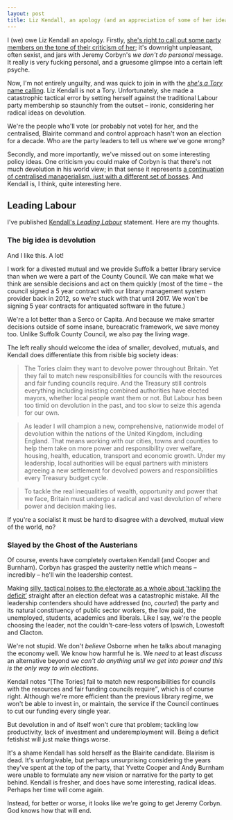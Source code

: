 ```yaml
---
layout: post
title: Liz Kendall, an apology (and an appreciation of some of her ideas)
---
```


I (we) owe Liz Kendall an apology. Firstly, [she's right to call out some party members on the tone of their criticism of her](http://www.theguardian.com/politics/2015/aug/15/liz-kendall-labour-supporters-should-be-called-out-over-vitriolic-online-abuse); it's downright unpleasant, often sexist, and jars with Jeremy Corbyn's _we don't do personal_ message. It really is very fucking personal, and a gruesome glimpse into a certain left psyche.

Now, I'm not entirely unguilty, and was quick to join in with the [_she's a Tory_ name calling](/labours-constituency/). Liz Kendall is not a Tory. Unfortunately, she made a catastrophic tactical error by setting herself against the traditional Labour party membership so staunchly from the outset &#8211; ironic, considering her radical ideas on devolution.

We're the people who'll vote (or probably not vote) for her, and the centralised, Blairite command and control approach hasn't won an election for a decade. Who are the party leaders to tell us where we've gone wrong?

Secondly, and more importantly, we've missed out on some interesting policy ideas. One criticism you could make of Corbyn is that there's not much devolution in his world view; in that sense it represents [a continuation of centralised managerialism, just with a different set of bosses](http://stumblingandmumbling.typepad.com/stumbling_and_mumbling/2015/07/on-corbynomics.html). And Kendall is, I think, quite interesting here.

## Leading Labour

I've published [Kendall's <cite>Leading Labour</cite>](/liz-kendall) statement. Here are my thoughts.

### The big idea is devolution

And I like this. A lot!

I work for a divested mutual and we provide Suffolk a better library service than when we were a part of the County Council. We can make what we think are sensible decisions and act on them quickly (most of the time &#8211; the council signed a 5 year contract with our library management system provider back in 2012, so we're stuck with that until 2017. We won't be signing 5 year contracts for antiquated software in the future.)

We're a lot better than a Serco or Capita. And because we make smarter decisions outside of some insane, bureacratic framework, we save money too. Unlike Suffolk County Council, we also pay the living wage.

The left really should welcome the idea of smaller, devolved, mutuals, and Kendall does differentiate this from risible big society ideas:

> The Tories claim they want to devolve power throughout Britain. Yet they fail to match new responsibilities for councils with the resources and fair funding councils require. And the Treasury still controls everything including insisting combined authorities have elected mayors, whether local people want them or not. But Labour has been too timid on devolution in the past, and too slow to seize this agenda for our own.

> As leader I will champion a new, comprehensive, nationwide model of devolution within the nations of the United Kingdom, including England. That means working with our cities, towns and counties to help them take on more power and responsibility over welfare, housing, health, education, transport and economic growth. Under my leadership, local authorities will be equal partners with ministers agreeing a new settlement for devolved powers and responsibilities every Treasury budget cycle.

> To tackle the real inequalities of wealth, opportunity and power that we face, Britain must undergo a radical and vast devolution of where power and decision making lies.

If you're a socialist it must be hard to disagree with a devolved, mutual view of the world, no?

### Slayed by the Ghost of the Austerians

Of course, events have completely overtaken Kendall (and Cooper and Burnham). Corbyn has grasped the austerity nettle which means &#8211; incredibly &#8211; he'll win the leadership contest.

Making [silly, tactical noises to the electorate as a whole about &#8216;tackling the deficit&#8217;](http://www.theguardian.com/politics/2015/jun/10/labours-liz-kendall-i-have-no-problem-aiming-for-budget-surplus) straight after an election defeat was a catastrophic mistake. All the leadership contenders should have addressed (no, _courted_) the party and its natural constituency of public sector workers, the low paid, the unemployed, students, academics and liberals. Like I say, we're the people choosing the leader, not the couldn't-care-less voters of Ipswich, Lowestoft and Clacton.

We're not stupid. We don't _believe_ Osborne when he talks about managing the economy well. We know how harmful he is. We _need_ to at least _discuss_ an alternative beyond _we can't do anything until we get into power and this is the only way to win elections_.

Kendall notes <q>[The Tories] fail to match new responsibilities for councils with the resources and fair funding councils require</q>, which is of course right. Although we're more efficient than the previous library regime, we won't be able to invest in, or maintain, the service if the Council continues to cut our funding every single year.

But devolution in and of itself won't cure that problem; tackling low productivity, lack of investment and underemployment will. Being a deficit fetishist will just make things worse.

It's a shame Kendall has sold herself as the Blairite candidate. Blairism is dead. It's unforgivable, but perhaps unsurprising considering the years they've spent at the top of the party, that Yvette Cooper and Andy Burnham were unable to formulate any new vision or narrative for the party to get behind. Kendall is fresher, and does have some interesting, radical ideas. Perhaps her time will come again.

Instead, for better or worse, it looks like we're going to get Jeremy Corbyn. God knows how that will end.
